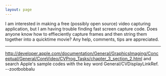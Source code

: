 ```yaml
---
layout: page
---
```


I am interested in making a free (possibly open source) video capturing application, but I am having trouble finding fast screen capture code.  Does anyone know how to effieciently capture frames and then string them together into a quicktime movie?  Any help, comments, tips are appreciated.

----

http://developer.apple.com/documentation/General/GraphicsImaging/Conceptual/General/CoreVideo/CVProg_Tasks/chapter_3_section_2.html
and search Apple's sample codes with the key word     General/CVDisplayLinkRef. --zootbobbalu